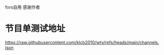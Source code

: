 
fors自用 感谢作者

# 节目单测试地址
https://raw.githubusercontent.com/klcb2010/wtv/refs/heads/main/channels.json

